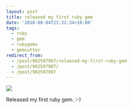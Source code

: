 ```yaml
---
layout: post
title: released my first ruby gem
date: '2010-08-04T21:32:34+10:00'
tags:
  - ruby
  - gem
  - rubygems
  - gemcutter
redirect_from:
  - /post/902597907/released-my-first-ruby-gem
  - /post/902597907/
  - /post/902597907
---
```


![](/img/posts/old/tumblr_l6mleacQXa1qb7ot5o1_1280.png)

Released my first ruby gem. :-)
